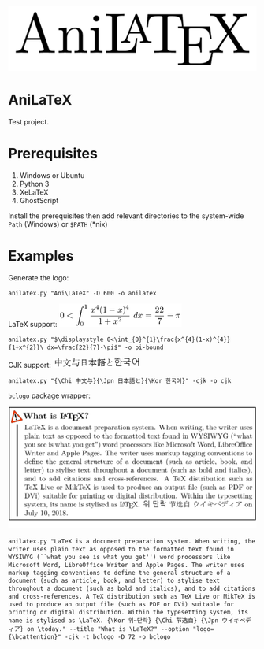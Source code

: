 ![AniLaTeX logo](https://github.com/FYPetro/AniLaTeX/blob/master/image/anilatex.png)

# AniLaTeX
Test project.

# Prerequisites
1. Windows or Ubuntu
2. Python 3
3. XeLaTeX
4. GhostScript

Install the prerequisites then add relevant directories to the system-wide `Path` (Windows) or `$PATH` (*nix)

# Examples
Generate the logo:

    anilatex.py "Ani\LaTeX" -D 600 -o anilatex

LaTeX support: ![One proof that pi is bounded upwards by 22/7](https://github.com/FYPetro/AniLaTeX/blob/master/image/pi-bound.png)

    anilatex.py "$\displaystyle 0<\int_{0}^{1}\frac{x^{4}(1-x)^{4}}{1+x^{2}}\ dx=\frac{22}{7}-\pi$" -o pi-bound

CJK support: ![CJK support](https://github.com/FYPetro/AniLaTeX/blob/master/image/cjk.png)

    anilatex.py "{\Chi 中文与}{\Jpn 日本語と}{\Kor 한국어}" -cjk -o cjk

`bclogo` package wrapper:

![bclogo example](https://github.com/FYPetro/AniLaTeX/blob/master/image/bclogo.png)

    anilatex.py "LaTeX is a document preparation system. When writing, the writer uses plain text as opposed to the formatted text found in WYSIWYG (``what you see is what you get'') word processors like Microsoft Word, LibreOffice Writer and Apple Pages. The writer uses markup tagging conventions to define the general structure of a document (such as article, book, and letter) to stylise text throughout a document (such as bold and italics), and to add citations and cross-references. A TeX distribution such as TeX Live or MikTeX is used to produce an output file (such as PDF or DVi) suitable for printing or digital distribution. Within the typesetting system, its name is stylised as \LaTeX. {\Kor 위~단락} {\Chi 节选自} {\Jpn ウイキペディア} on \today." --title "What is \LaTeX?" --option "logo={\bcattention}" -cjk -t bclogo -D 72 -o bclogo
